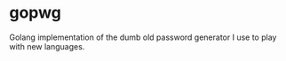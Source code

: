 # gopwg

Golang implementation of the dumb old password generator I use to play with new languages.
